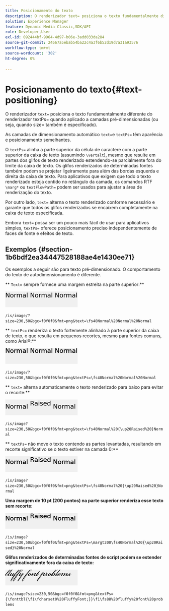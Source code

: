 ```yaml
---
title: Posicionamento do texto
description: O renderizador text= posiciona o texto fundamentalmente diferente do renderizador textPs= quando aplicado a camadas pré-dimensionadas (ou seja, quando size= também é especificado).
solution: Experience Manager
feature: Dynamic Media Classic,SDK/API
role: Developer,User
exl-id: 092444bf-9964-4d97-b06e-3add033da284
source-git-commit: 24667a5ebab54ba22c4a3f6b52d19d7a31a93576
workflow-type: tm+mt
source-wordcount: '302'
ht-degree: 0%

---
```


# Posicionamento do texto{#text-positioning}

O renderizador `text=` posiciona o texto fundamentalmente diferente do renderizador textPs= quando aplicado a camadas pré-dimensionadas (ou seja, quando size= também é especificado).

As camadas de dimensionamento automático `text=`e `textPs=` têm aparência e posicionamento semelhantes.

O `textPs=` alinha a parte superior da célula de caractere com a parte superior da caixa de texto (assumindo `\vertalt`), mesmo que resulte em partes dos glifos de texto renderizado estendendo-se parcialmente fora do limite da caixa de texto. Os glifos renderizados de determinadas fontes também podem se projetar ligeiramente para além das bordas esquerda e direita da caixa de texto. Para aplicativos que exigem que todo o texto renderizado esteja contido no retângulo da camada, os comandos RTF `\marg*` ou `textFlowPath=` podem ser usados para ajustar a área de renderização do texto.

Por outro lado, `text=` alterna o texto renderizado conforme necessário e garante que todos os glifos renderizados se encaixem completamente na caixa de texto especificada.

Embora `text=` possa ser um pouco mais fácil de usar para aplicativos simples, `textPs=` oferece posicionamento preciso independentemente de faces de fonte e efeitos de texto.

## Exemplos {#section-1b6bdf2ea34447528188ae4e1430ee71}

Os exemplos a seguir são para texto pré-dimensionado. O comportamento do texto de autodimensionamento é diferente.

** `Text=` sempre fornece uma margem estreita na parte superior:**

![Posicionamento de texto exemplo uma imagem](assets/tp01.png)

`/is/image/?size=230,50&bgc=f0f0f0&fmt=png&text=\fs40Normal%20Normal%20Normal`

** `textPs=` renderiza o texto fortemente alinhado à parte superior da caixa de texto, o que resulta em pequenos recortes, mesmo para fontes comuns, como Arial®:**

![Exemplo de posicionamento de texto imagem dupla](assets/tp02.png)

`/is/image/?size=230,50&bgc=f0f0f0&fmt=png&textPs=\fs40Normal%20Normal%20Normal`

** `text=` alterna automaticamente o texto renderizado para baixo para evitar o recorte:**

![Exemplo de três imagens para posicionamento de texto](assets/tp03.png)

`/is/image?size=230,50&bgc=f0f0f0&fmt=png&text=\fs40Normal%20{\up20Raised%20}Normal`

** `textPs=` não move o texto contendo as partes levantadas, resultando em recorte significativo se o texto estiver na camada 0:**

![Exemplo de quatro imagens para posicionamento de texto](assets/tp04.png)

`/is/image?size=230,50&bgc=f0f0f0&fmt=png&textPs=\fs40Normal%20{\up20Raised%20}Normal`

**Uma margem de 10 pt (200 pontos) na parte superior renderiza esse texto sem recorte:**

![Exemplo de cinco imagens de posicionamento de texto](assets/tp05.png)

`/is/image?size=230,50&bgc=f0f0f0&fmt=png&textPs=\margt200\fs40Normal%20{\up20Raised}%20Normal`

**Glifos renderizados de determinadas fontes de script podem se estender significativamente fora da caixa de texto:**

![Exemplo de posicionamento de texto imagem seis](assets/tp06.png)

`/is/image?size=230,50&bgc=f0f0f0&fmt=png&textPs={\fonttbl{\f1\fcharset0%20FluffyFont;}}\f1\fs88%20fluffy%20font%20problems`
